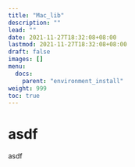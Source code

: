 ```yaml
---
title: "Mac_lib"
description: ""
lead: ""
date: 2021-11-27T18:32:08+08:00
lastmod: 2021-11-27T18:32:08+08:00
draft: false
images: []
menu: 
  docs:
    parent: "environment_install"
weight: 999
toc: true
---
```


# asdf
asdf